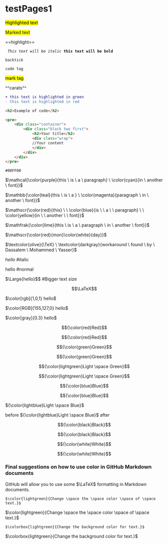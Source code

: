 # testPages1

<mark style="background-color: #FFFF00">Highlighted text</mark>

<span style="background-color: #FFFF00">Marked text</span>

==highlight==

<code> <i>This text will be italic</i> <b>this text will be bold</b> </code>

`backtick`

<code>code tag</code>

<mark>mark tag</mark>

^^carats^^

```diff
+ this text is highlighted in green
- this text is highlighted in red
```
```html
<h2>Example of code</h2>

<pre>
    <div class="container">
        <div class="block two first">
            <h2>Your title</h2>
            <div class="wrap">
            //Your content
            </div>
        </div>
    </div>
</pre>
```

`#00FF00`

$\mathcal{\color{purple}{this \ is \ a \ paragraph} \ \color{cyan}{in \ another \ font}}$

$\mathbb{\color{teal}{this \ is \ a } \ \color{magenta}{paragraph \ in \ another \ font}}$

$\mathscr{\color{red}{this} \ \ \color{blue}{is \ \ a \ \ paragraph} \ \ \color{yellow}{in \ \ another \ \ font}}$

$\mathfrak{\color{lime}{this \ is \ a \ paragraph \ in \ another \ font}}$

$\mathscr{\color{red}{mon}\color{white}{day}}$

$\textcolor{olive}{\TeX} \ \textcolor{darkgray}{workaround \ found \ by \ Dassalem \ Mohammed \ Yasser}$

$\textit{hello}$  #italic

$\text{hello}$    #normal

$\Large{hello}$$   #Bigger text size

$$\LaTeX$$

$\color[rgb]{1,0,1} hello$

$\color[RGB]{155,127,0} hello$

$\color[gray]{0.3} hello$

$${\color{red}Red}$$	

$${\color{red}Red}$$

$${\color{green}Green}$$	

$${\color{green}Green}$$

$${\color{lightgreen}Light \space Green}$$	

$${\color{lightgreen}Light \space Green}$$

$${\color{blue}Blue}$$	

$${\color{blue}Blue}$$

${\color{lightblue}Light \space Blue}$

before ${\color{lightblue}Light \space Blue}$ after

$${\color{black}Black}$$	

$${\color{black}Black}$$

$${\color{white}White}$$	

$${\color{white}White}$$

### Final suggestions on how to use color in GitHub Markdown documents

GitHub will allow you to use some $\LaTeX$ formatting in Markdown documents.

`$\color{lightgreen}{Change \space the \space color \space of \space text.}$`

$\color{lightgreen}{Change \space the \space color \space of \space text.}$

`$\colorbox{lightgreen}{Change the background color for text.}$`

$\colorbox{lightgreen}{Change the background color for text.}$
